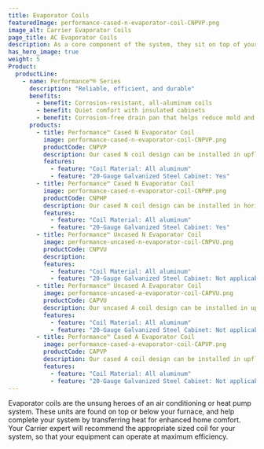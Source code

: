 ```yaml
---
title: Evaporator Coils
featuredImage: performance-cased-n-evaporator-coil-CNPVP.png
image_alt: Carrier Evaporator Coils
page_title: AC Evaporator Coils
description: As a core component of the system, they sit on top of your furnace to ensure your comfort by promoting enhanced indoor air quality.
has_hero_image: true
weight: 5
Product:
  productLine:
    - name: Performance™® Series
      description: "Reliable, efficient, and durable"
      benefits:
        - benefit: Corrosion-resistant, all-aluminum coils
        - benefit: Quiet comfort with insulated cabinets
        - benefit: Corrosion-free drain pan that helps reduce mold and bacteria buildup
      products:
        - title: Performance™ Cased N Evaporator Coil
          image: performance-cased-n-evaporator-coil-CNPVP.png
          productCode: CNPVP
          description: Our cased N coil design can be installed in upflow and downflow applications.
          features:
            - feature: "Coil Material: All aluminum"
            - feature: "20-Gauge Galvanized Steel Cabinet: Yes"
        - title: Performance™ Cased N Evaporator Coil
          image: performance-cased-n-evaporator-coil-CNPHP.png
          productCode: CNPHP
          description: Our cased N coil design can be installed in horizontal applications.
          features:
            - feature: "Coil Material: All aluminum"
            - feature: "20-Gauge Galvanized Steel Cabinet: Yes"
        - title: Performance™ Uncased N Evaporator Coil
          image: performance-uncased-n-evaporator-coil-CNPVU.png
          productCode: CNPVU
          description:
          features:
            - feature: "Coil Material: All aluminum"
            - feature: "20-Gauge Galvanized Steel Cabinet: Not applicable"
        - title: Performance™ Uncased A Evaporator Coil
          image: performance-uncased-a-evaporator-coil-CAPVU.png
          productCode: CAPVU
          description: Our uncased A coil design can be installed in upflow and downflow applications.
          features:
            - feature: "Coil Material: All aluminum"
            - feature: "20-Gauge Galvanized Steel Cabinet: Not applicable"
        - title: Performance™ Cased A Evaporator Coil
          image: performance-cased-a-evaporator-coil-CAPVP.png
          productCode: CAPVP
          description: Our cased A coil design can be installed in upflow and downflow applications.
          features:
            - feature: "Coil Material: All aluminum"
            - feature: "20-Gauge Galvanized Steel Cabinet: Not applicable"
---
```


Evaporator coils are the unsung heroes of an air conditioning or heat pump system. These units are found on top or below your furnace, and help complete your system by transferring heat for enhanced home comfort. Your Carrier expert will recommend the appropriate sized coil for your system, so that your equipment can operate at maximum efficiency.
